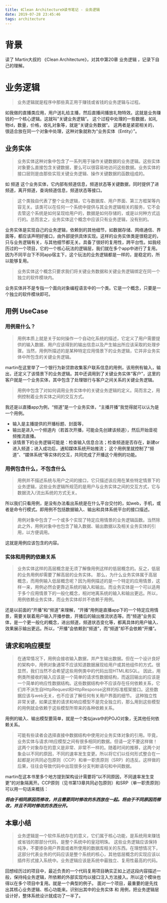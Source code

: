 ```yaml
---
title: 《Clean Architecture》读书笔记 - 业务逻辑
date: 2019-07-28 23:45:46
tags: architecture
---
```


# 背景
读了 Martin大叔的 《Clean Architecture》，对其中第20章 业务逻辑 ，记录下自己的理解。
<!--more-->

# 业务逻辑
> 业务逻辑就是程序中那些真正用于赚钱或省钱的业务逻辑与过程。

如我做的直播类应用，用户送礼给主播，然后直播间播放礼物特效。这就是业务赚钱的一个核心逻辑。这就叫“关键业务逻辑”。
这个过程中处理的一些数据，如礼物id，数量，价格，收礼对象等，就是“关键业务数据”。
这两者是紧密相关的，很适合放在同一个对象中处理，这种对象就称为“业务实体（Entity）”。

## 业务实体
> 业务实体这种对象中包含了一系列用于操作关键数据的业务逻辑。这些实体对象要么直接包含关键数据，要么可以很容易地访问这些数据。业务实体的接口层则是由那些实现关键业务逻辑、操作关键数据的函数组成的。

如 频道 这个业务实体，它内部有频道信息，频道状态等关键数据，同时提供了进频道，离开频道，查询频道信息，频道状态等接口。

> 这个类独自代表了整个业务逻辑，它与数据库、用户界面、第三方框架等内容无关。该类可以在任何一个系统中提供与其业务逻辑相关的服务，它不会去管这个系统是如何呈现给用户的，数据是如何存储的，或是以何种方式运行的。总而言之，业务实体这个概念中应该只有业务逻辑，没有别的。

业务实体是实现自己的业务逻辑，依赖到的其他细节，如数据存储、网络通信、界面等，都应该声明好接口，由外部提供具体实现。这样的业务实体类是很稳定的，只与业务逻辑有关，与其他细节都无关。具备了很好的复用性，跨平台性。如我经历过的一个项目，它的一个核心玩法的逻辑层，我们就在多个app中进行了复用。因为不同平台下不同app宿主下，这个玩法的业务逻辑都是一样的，是稳定的，所以能够复用。

> 业务实体这个概念只要求我们将关键业务数据和关键业务逻辑绑定在同一个独立的软件模块内。

业务实体并不是专指一个面向对象编程语言中的一个类。它是一个概念，只要是一个独立的软件模块即可。

## 用例 UseCase
### 用例是什么？
> 用例本质上就是关于如何操作一个自动化系统的描述，它定义了用户需要提供的输入数据、用户应该得到的输出信息以及产生输出所应该采取的处理步骤。当然，用例所描述的是某种特定应用情景下的业务逻辑，它并非业务实体中所包含的关键业务逻辑。

martin在这里举了一个银行为新贷款收集客户联系信息的用例，该用例有输入，输出，还定义了该情景下的业务逻辑。其中还调用到了关键业务实体“客户”，这里的客户就是一个业务实体，其中包含了处理银行与客户之间关系的关键业务逻辑。

> 用例中包含了对如何调用业务实体中的关键业务逻辑的定义。简而言之，用例控制着业务实体之间的交互方式。

我还是以直播app为例，“频道”是一个业务实体，“主播开播”我觉得就可以认为是一个用例。
- 输入是主播提供的开播标题、封面等，
- 输出是进入一个频道内（若首次开播，可能会先创建该频道），然后开始音视频推流直播。
- 该情景下的业务逻辑可能是：检查输入信息合法；检查频道是否存在，新建or进入频道；进入成功后，通知媒体系统开始推流；
这个用例里就控制了“频道”、“媒体系统”等实体的交互，共同完成了开播这个用例的功能。

### 用例包含什么，不包含什么
> 用例并不描述系统与用户之间的接口，它只描述该应用在某些特定情景下的业务逻辑，这些业务逻辑所规范的是用户与业务实体之间的交互方式，它与数据流入/流出系统的方式无关。

所以我们只看用例，是没有办法看出系统是在什么平台交付的，如web，手机，或者是命令行模式。即用例不包括数据输入、输出和具体系统平台的接口描述。

> 用例对象中包含了一个或多个实现了特定应用情景的业务逻辑函数。当然除此之外，用例对象中也包含了输入数据、输出数据以及相关业务实体的引用，以方便调用。

这就是用例应该包含的内容。

### 实体和用例的依赖关系
> 业务实体这样的高层概念是无须了解像用例这样的低层概念的。反之，低层的业务用例却需要了解高层的业务实体。
那么，为什么业务实体属于高层概念，而用例输入低层概念呢？因为用例描述的是一个特定的应用情景，这样一来，用例必然会更靠近系统的输入和输出。而业务实体是一个可以适用于多个应用情景下的一般化概念，相对地离系统的输入和输出更远。所以，用例依赖业务实体，而业务实体却并不依赖于用例。

还是以前面的“开播”和“频道”来理解，“开播”用例是直播app下的一个特定应用情景，需要关联着用户输入开播参数，开播后的输出推流状态等。而“频道”业务实体，是一个更一般化的概念，进出频道，频道状态变化等，都离具体的用户输入、效果展示输出更远。所以，“开播”会依赖到“频道”，而“频道”却不会依赖“开播”。

## 请求和响应模型
> 在通常情况下，用例会接收输入数据，并产生输出数据。但在一个设计良好的架构中，用例对象通常不应该知道数据展现给用户或其他组件的方式。很显然，我们当然不会希望这些用例类中的代码出现HTML和SQL。
因此，用例类所接收的输入应该是一个简单的请求性数据结构，而返回输出的应该是一个简单的响应性数据结构。这些数据结构中不应该存在任何依赖关系，它们并不派生自HttpRequest和HttpResponse这样的标准框架接口。这些数据应该与web无关，也不应该了解任何有关用户界面的细节。
这种独立性非常关键，如果这里的请求和响应模型不是完全独立的，那么用到这些模型的用例就会依赖于这些模型所带来的各种依赖关系。

用例的输入、输出模型要简单，就是一个类似java中的POJO对象，无其他任何依赖关系。

> 可能有些读者会选择直接中数据结构中使用对业务实体对象的引用。毕竟，业务实体与请求/响应模型之间有很多相同的数据。但请一定不要这样做！这两个对象存在的意义是非常、非常不一样的。随着时间的推移，这两个对象会以不同的原因，不同的速率发生变更。所以将它们以任何形式整合在一起都是对共同必包原则（CCP）和单一职责原则（SRP）的违反。这样做的后果，往往会导致代码中出现很多分支判断语句和中间数据。

martin在这本书里多个地方提到架构设计需要将“以不同原因，不同速率发生变更”的对象隔离开。CCP原则（见书第13章共同必包原则）和SRP（单一职责原则）可以用一句话来概括：

***将由于相同原因而修改，并且需要同时修改的东西放在一起。将由于不同原因而修改，并且不同时修改的东西分开。***

## 本章小结
> 业务逻辑是一个软件系统存在的意义，它们属于核心功能，是系统用来赚钱或省钱的那部分代码，是整个系统中的皇冠明珠。
这些业务逻辑应该保持纯净，不要掺杂用户界面或者所使用的数据库相关的东西。在理想情况下，这部分代表业务的代码应该是整个系统的核心，其他低层概念的实现应该以插件形式接入系统中。业务逻辑应该是系统中最独立、复用性最高的代码。

回想经历过的项目中，最近负责的一个代码复用项目确实正如上述这段内容描述一般，保持纯业务逻辑，所依赖的外部实现均以接口注入方法接入。所以这个模块也得以在多个项目中复用。就是一个典型的例子。
面对一个项目，最重要的是先找出其核心业务逻辑、核心功能来。识别出其中的业务实体 和 用例，把业务逻辑层设计好，整体系统设计就成功了一半了。